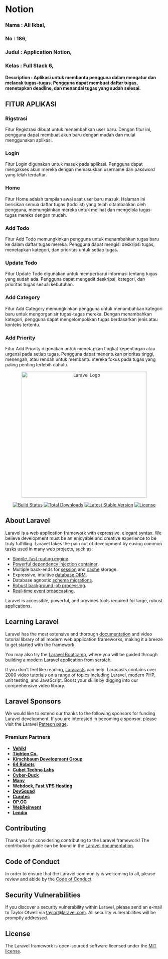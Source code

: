 # Notion
### Nama : Ali Ikbal,
### No : 186,
### Judul : Application Notion,
### Kelas : Full Stack 6,
#### Description : Aplikasi untuk membantu pengguna dalam mengatur dan melacak tugas-tugas. Pengguna dapat membuat daftar tugas, menetapkan deadline, dan menandai tugas yang sudah selesai.

## FITUR APLIKASI
### Rigstrasi
Fitur Registrasi dibuat untuk menambahkan user baru. Dengan fitur ini, pengguna dapat membuat akun baru dengan mudah dan mulai menggunakan aplikasi.
### Login
Fitur Login digunakan untuk masuk pada aplikasi. Pengguna dapat mengakses akun mereka dengan memasukkan username dan password yang telah terdaftar.
### Home
Fitur Home adalah tampilan awal saat user baru masuk. Halaman ini berisikan semua daftar tugas (todolist) yang telah ditambahkan oleh pengguna, memungkinkan mereka untuk melihat dan mengelola tugas-tugas mereka dengan mudah.
### Add Todo
Fitur Add Todo memungkinkan pengguna untuk menambahkan tugas baru ke dalam daftar tugas mereka. Pengguna dapat mengisi deskripsi tugas, menetapkan kategori, dan prioritas untuk setiap tugas.
### Update Todo
Fitur Update Todo digunakan untuk memperbarui informasi tentang tugas yang sudah ada. Pengguna dapat mengedit deskripsi, kategori, dan prioritas tugas sesuai kebutuhan.
### Add Category
Fitur Add Category memungkinkan pengguna untuk menambahkan kategori baru untuk mengorganisir tugas-tugas mereka. Dengan menambahkan kategori, pengguna dapat mengelompokkan tugas berdasarkan jenis atau konteks tertentu.
### Add Priority
Fitur Add Priority digunakan untuk menetapkan tingkat kepentingan atau urgensi pada setiap tugas. Pengguna dapat menentukan prioritas tinggi, menengah, atau rendah untuk membantu mereka fokus pada tugas yang paling penting terlebih dahulu.

<p align="center"><a href="https://laravel.com" target="_blank"><img src="https://raw.githubusercontent.com/laravel/art/master/logo-lockup/5%20SVG/2%20CMYK/1%20Full%20Color/laravel-logolockup-cmyk-red.svg" width="400" alt="Laravel Logo"></a></p>

<p align="center">
<a href="https://github.com/laravel/framework/actions"><img src="https://github.com/laravel/framework/workflows/tests/badge.svg" alt="Build Status"></a>
<a href="https://packagist.org/packages/laravel/framework"><img src="https://img.shields.io/packagist/dt/laravel/framework" alt="Total Downloads"></a>
<a href="https://packagist.org/packages/laravel/framework"><img src="https://img.shields.io/packagist/v/laravel/framework" alt="Latest Stable Version"></a>
<a href="https://packagist.org/packages/laravel/framework"><img src="https://img.shields.io/packagist/l/laravel/framework" alt="License"></a>
</p>

## About Laravel

Laravel is a web application framework with expressive, elegant syntax. We believe development must be an enjoyable and creative experience to be truly fulfilling. Laravel takes the pain out of development by easing common tasks used in many web projects, such as:

- [Simple, fast routing engine](https://laravel.com/docs/routing).
- [Powerful dependency injection container](https://laravel.com/docs/container).
- Multiple back-ends for [session](https://laravel.com/docs/session) and [cache](https://laravel.com/docs/cache) storage.
- Expressive, intuitive [database ORM](https://laravel.com/docs/eloquent).
- Database agnostic [schema migrations](https://laravel.com/docs/migrations).
- [Robust background job processing](https://laravel.com/docs/queues).
- [Real-time event broadcasting](https://laravel.com/docs/broadcasting).

Laravel is accessible, powerful, and provides tools required for large, robust applications.

## Learning Laravel

Laravel has the most extensive and thorough [documentation](https://laravel.com/docs) and video tutorial library of all modern web application frameworks, making it a breeze to get started with the framework.

You may also try the [Laravel Bootcamp](https://bootcamp.laravel.com), where you will be guided through building a modern Laravel application from scratch.

If you don't feel like reading, [Laracasts](https://laracasts.com) can help. Laracasts contains over 2000 video tutorials on a range of topics including Laravel, modern PHP, unit testing, and JavaScript. Boost your skills by digging into our comprehensive video library.

## Laravel Sponsors

We would like to extend our thanks to the following sponsors for funding Laravel development. If you are interested in becoming a sponsor, please visit the Laravel [Patreon page](https://patreon.com/taylorotwell).

### Premium Partners

- **[Vehikl](https://vehikl.com/)**
- **[Tighten Co.](https://tighten.co)**
- **[Kirschbaum Development Group](https://kirschbaumdevelopment.com)**
- **[64 Robots](https://64robots.com)**
- **[Cubet Techno Labs](https://cubettech.com)**
- **[Cyber-Duck](https://cyber-duck.co.uk)**
- **[Many](https://www.many.co.uk)**
- **[Webdock, Fast VPS Hosting](https://www.webdock.io/en)**
- **[DevSquad](https://devsquad.com)**
- **[Curotec](https://www.curotec.com/services/technologies/laravel/)**
- **[OP.GG](https://op.gg)**
- **[WebReinvent](https://webreinvent.com/?utm_source=laravel&utm_medium=github&utm_campaign=patreon-sponsors)**
- **[Lendio](https://lendio.com)**

## Contributing

Thank you for considering contributing to the Laravel framework! The contribution guide can be found in the [Laravel documentation](https://laravel.com/docs/contributions).

## Code of Conduct

In order to ensure that the Laravel community is welcoming to all, please review and abide by the [Code of Conduct](https://laravel.com/docs/contributions#code-of-conduct).

## Security Vulnerabilities

If you discover a security vulnerability within Laravel, please send an e-mail to Taylor Otwell via [taylor@laravel.com](mailto:taylor@laravel.com). All security vulnerabilities will be promptly addressed.

## License

The Laravel framework is open-sourced software licensed under the [MIT license](https://opensource.org/licenses/MIT).

